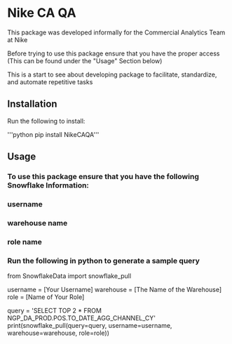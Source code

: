 # Nike CA QA

This package was developed informally for the Commercial Analytics Team at Nike

Before trying to use this package ensure that you have the proper access (This can be found under the "Usage" Section below)

This is a start to see about developing package to facilitate, standardize, and automate repetitive tasks

## Installation

Run the following to install:

'''python pip install NikeCAQA'''

## Usage
### To use this package ensure that you have the following Snowflake Information:
###	username
###	warehouse name
###	role name

### Run the following in python to generate a sample query
from SnowflakeData import snowflake_pull

username = [Your Username]
warehouse = [The Name of the Warehouse]
role = [Name of Your Role]

query = 'SELECT TOP 2 * FROM  NGP_DA_PROD.POS.TO_DATE_AGG_CHANNEL_CY'
print(snowflake_pull(query=query, username=username, warehouse=warehouse, role=role))







